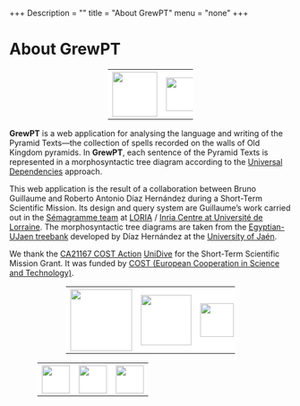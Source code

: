 +++
Description = ""
title = "About GrewPT"
menu = "none"
+++

# About GrewPT

<table style="width:30%; border:none;  margin-left: auto; margin-right: auto;">
	<tr >
		<th style="background-color :white; border:none; ">
			<a href="https://pt.grew.fr">
				<img src="https://grew.fr/download/pt/Logo_PT.svg" style="height:80px;">
			</a>
		</th>
		<th style="background-color :white; border:none; ">
			<a href="https://match.grew.fr">
				<img src="/logo/grew-match.svg"  style="height:60px;">
			</a>
		</th>
	</tr>
</table>

**GrewPT** is a web application for analysing the language and writing of the Pyramid Texts—the collection of spells recorded on the walls of Old Kingdom pyramids.
In **GrewPT**, each sentence of the Pyramid Texts is represented in a morphosyntactic tree diagram according to the [Universal Dependencies](https://universaldependencies.org/) approach.

This web application is the result of a collaboration between Bruno Guillaume and Roberto Antonio Díaz Hernández during a Short-Term Scientific Mission.
Its design and query system are Guillaume’s work carried out in the [Sémagramme team](https://team.inria.fr/semagramme/) at [LORIA](https://www.loria.fr/fr/) / [Inria Centre at Université de Lorraine](https://inria.fr/en/inria-centre-universite-lorraine).
The morphosyntactic tree diagrams are taken from the [Egyptian-UJaen treebank](https://github.com/UniversalDependencies/UD_Egyptian-UJaen/tree/dev) developed by Díaz Hernández at the [University of Jaén](https://www.ujaen.es/).

We thank the [CA21167 COST Action](https://www.cost.eu/actions/CA21167/) [UniDive](https://unidive.lisn.upsaclay.fr/) for the Short-Term Scientific Mission Grant.
It was funded by [COST (European Cooperation in Science and Technology)](https://cost.eu).
 

<table style="width:60%; border:none;  margin-left: auto; margin-right: auto;">
	<tr >
		<th style="background-color :white; border:none; ">
			<img src="/logo/ujaen.jpeg"  style="height:110px;">
		</th>
		<th style="background-color :white; border:none; ">
			<img src="/logo/loria.png"  style="height:90px;">
		</th>
		<th style="background-color :white; border:none; ">
			<img src="/logo/inria.jpg" style="height:60px;">
		</th>
	</tr>
</table>

<table style="width:80%; border:none;  margin-left: auto; margin-right: auto;">
	<tr >
		<th style="background-color :white; border:none; ">
			<img src="https://grew.fr/download/pt/UniDive.png"  style="height:50px;">
		</th>
		<th style="background-color :white; border:none; ">
			<img src="/logo/cost.png"  style="height:50px;">
		</th>
		<th style="background-color :white; border:none; ">
			<img src="/logo/eu.png"  style="height:50px;">
		</th>
	</tr>
</table>

